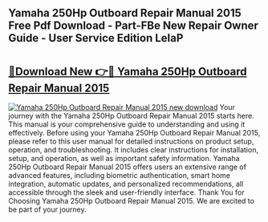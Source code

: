 ## Yamaha 250Hp Outboard Repair Manual 2015 Free Pdf Download - Part-FBe New Repair Owner Guide - User Service Edition LeIaP

# <h2><a href="http://bc64936.oget.top/?id=Yamaha+250Hp+Outboard+Repair+Manual+2015">🔗Download New 👉🔴 Yamaha 250Hp Outboard Repair Manual 2015</a></h2>

[![Yamaha 250Hp Outboard Repair Manual 2015 new download](https://i.imgur.com/5g1atiW.png)](http://bc64936.oget.top/?id=Yamaha+250Hp+Outboard+Repair+Manual+2015)
Your journey with the Yamaha 250Hp Outboard Repair Manual 2015 starts here. This manual is your comprehensive guide to understanding and using it effectively. Before using your Yamaha 250Hp Outboard Repair Manual 2015, please refer to this user manual for detailed instructions on product setup, operation, and troubleshooting. It includes clear instructions for installation, setup, and operation, as well as important safety information. Yamaha 250Hp Outboard Repair Manual 2015 offers users an extensive range of advanced features, including biometric authentication, smart home integration, automatic updates, and personalized recommendations, all accessible through the sleek and user-friendly interface. Thank You for Choosing Yamaha 250Hp Outboard Repair Manual 2015. We are excited to be part of your journey.
